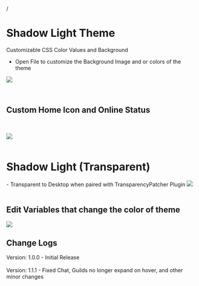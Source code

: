 /
<h1> Shadow Light Theme </h1>

Customizable CSS Color Values and Background
- Open File to customize the Background Image and or colors of the theme

<img src="https://i.imgur.com/R3PMHmS.png">

<br> <h2> Custom Home Icon and Online Status </h2> </br>

<img src="https://gyazo.com/a488d641c4e9bded89904f38bb6b4ef7.gif">
<br> </br>
<h1> Shadow Light (Transparent)</h1>
- Transparent to Desktop when paired with TransparencyPatcher Plugin

<img src="https://i.imgur.com/tB1uohd.png">
<br> </br>
<h2> Edit Variables that change the color of theme </h2>
<img src="https://i.imgur.com/dPTTyqB.png" 780px 600px>
<h2> Change Logs </h2>
Version: 1.0.0 - Initial Release
<br> </br>
Version: 1.1.1 - Fixed Chat, Guilds no longer expand on hover, and other minor changes

